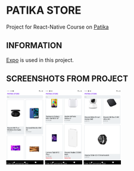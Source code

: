 # PATIKA STORE
Project for React-Native Course on [Patika](https://app.patika.dev/)

## INFORMATION
[Expo](https://expo.dev/) is used in this project.

## SCREENSHOTS FROM PROJECT
<img src="https://github.com/rzsaglam/patikaStore/blob/master/images/image-1.png" height="200" width="100">   <img src="https://github.com/rzsaglam/patikaStore/blob/master/images/image-2.png" height="200" width="100">  <img src="https://github.com/rzsaglam/patikaStore/blob/master/images/image-3.png" height="200" width="100">

